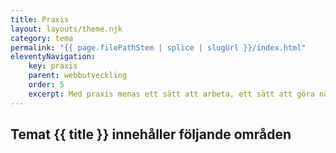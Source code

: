 ```yaml
---
title: Praxis
layout: layouts/theme.njk
category: tema
permalink: "{{ page.filePathStem | splice | slugUrl }}/index.html"
eleventyNavigation:
    key: praxis
    parent: webbutveckling
    order: 5
    excerpt: Med praxis menas ett sätt att arbeta, ett sätt att göra något på
---
```

## Temat {{ title }} innehåller följande områden
